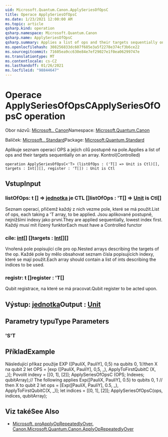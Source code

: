 ```yaml
---
uid: Microsoft.Quantum.Canon.ApplySeriesOfOpsC
title: Operace ApplySeriesOfOpsC
ms.date: 1/23/2021 12:00:00 AM
ms.topic: article
qsharp.kind: operation
qsharp.namespace: Microsoft.Quantum.Canon
qsharp.name: ApplySeriesOfOpsC
qsharp.summary: Applies a list of ops and their targets sequentially on an array. (Controlled)
ms.openlocfilehash: 308256833dc607f685e3a5f2278e374cf3b6ce22
ms.sourcegitcommit: 71605ea9cc630e84e7ef29027e1f0ea06299747e
ms.translationtype: MT
ms.contentlocale: cs-CZ
ms.lasthandoff: 01/26/2021
ms.locfileid: "98844647"
---
```

# <a name="applyseriesofopsc-operation"></a><span data-ttu-id="fecb0-102">Operace ApplySeriesOfOpsC</span><span class="sxs-lookup"><span data-stu-id="fecb0-102">ApplySeriesOfOpsC operation</span></span>

<span data-ttu-id="fecb0-103">Obor názvů: [Microsoft.. Canon](xref:Microsoft.Quantum.Canon)</span><span class="sxs-lookup"><span data-stu-id="fecb0-103">Namespace: [Microsoft.Quantum.Canon](xref:Microsoft.Quantum.Canon)</span></span>

<span data-ttu-id="fecb0-104">Balíček: [Microsoft.. Standard](https://nuget.org/packages/Microsoft.Quantum.Standard)</span><span class="sxs-lookup"><span data-stu-id="fecb0-104">Package: [Microsoft.Quantum.Standard](https://nuget.org/packages/Microsoft.Quantum.Standard)</span></span>


<span data-ttu-id="fecb0-105">Aplikuje seznam operací OPS a jejich cílů postupně na pole.</span><span class="sxs-lookup"><span data-stu-id="fecb0-105">Applies a list of ops and their targets sequentially on an array.</span></span> <span data-ttu-id="fecb0-106">Kontrol</span><span class="sxs-lookup"><span data-stu-id="fecb0-106">(Controlled)</span></span>

```qsharp
operation ApplySeriesOfOpsC<'T> (listOfOps : ('T[] => Unit is Ctl)[], targets : Int[][], register : 'T[]) : Unit is Ctl
```


## <a name="input"></a><span data-ttu-id="fecb0-107">Vstup</span><span class="sxs-lookup"><span data-stu-id="fecb0-107">Input</span></span>

### <a name="listofops--t--unit--is-ctl"></a><span data-ttu-id="fecb0-108">listOfOps: t [] => [jednotka](xref:microsoft.quantum.lang-ref.unit)  je CTL []</span><span class="sxs-lookup"><span data-stu-id="fecb0-108">listOfOps : 'T[] => [Unit](xref:microsoft.quantum.lang-ref.unit)  is Ctl[]</span></span>

<span data-ttu-id="fecb0-109">Seznam operací, přičemž každý z nich vezme pole, které se má použít.</span><span class="sxs-lookup"><span data-stu-id="fecb0-109">List of ops, each taking a 'T array, to be applied.</span></span> <span data-ttu-id="fecb0-110">Jsou aplikované postupně, nejnižšími indexy jako první.</span><span class="sxs-lookup"><span data-stu-id="fecb0-110">They are applied sequentially, lowest index first.</span></span>
<span data-ttu-id="fecb0-111">Každý musí mít řízený funktor</span><span class="sxs-lookup"><span data-stu-id="fecb0-111">Each must have a Controlled functor</span></span>


### <a name="targets--int"></a><span data-ttu-id="fecb0-112">cíle: [int](xref:microsoft.quantum.lang-ref.int)[] []</span><span class="sxs-lookup"><span data-stu-id="fecb0-112">targets : [Int](xref:microsoft.quantum.lang-ref.int)[][]</span></span>

<span data-ttu-id="fecb0-113">Vnořená pole popisující cíle pro op.</span><span class="sxs-lookup"><span data-stu-id="fecb0-113">Nested arrays describing the targets of the op.</span></span> <span data-ttu-id="fecb0-114">Každé pole by mělo obsahovat seznam čísla popisujících indexy, které se mají použít.</span><span class="sxs-lookup"><span data-stu-id="fecb0-114">Each array should contain a list of ints describing the indices to be used.</span></span>


### <a name="register--t"></a><span data-ttu-id="fecb0-115">registr: t []</span><span class="sxs-lookup"><span data-stu-id="fecb0-115">register : 'T[]</span></span>

<span data-ttu-id="fecb0-116">Qubit registrace, na které se má pracovat.</span><span class="sxs-lookup"><span data-stu-id="fecb0-116">Qubit register to be acted upon.</span></span>



## <a name="output--unit"></a><span data-ttu-id="fecb0-117">Výstup: [jednotka](xref:microsoft.quantum.lang-ref.unit)</span><span class="sxs-lookup"><span data-stu-id="fecb0-117">Output : [Unit](xref:microsoft.quantum.lang-ref.unit)</span></span>



## <a name="type-parameters"></a><span data-ttu-id="fecb0-118">Parametry typu</span><span class="sxs-lookup"><span data-stu-id="fecb0-118">Type Parameters</span></span>

### <a name="t"></a><span data-ttu-id="fecb0-119">'S</span><span class="sxs-lookup"><span data-stu-id="fecb0-119">'T</span></span>



## <a name="example"></a><span data-ttu-id="fecb0-120">Příklad</span><span class="sxs-lookup"><span data-stu-id="fecb0-120">Example</span></span>

<span data-ttu-id="fecb0-121">Následující příkaz použije EXP ([PauliX, PauliY], 0,5) na qubits 0, 1//then X na qubit 2 let OPS = [exp ([PauliX, PauliY], 0,5, _), ApplyToFirstQubitC (X, _)]; Povolit indexy = [[0, 1], [2]]; ApplySeriesOfOpsC (OPS; Indexes; qubitArray);</span><span class="sxs-lookup"><span data-stu-id="fecb0-121">// The following applies Exp([PauliX, PauliY], 0.5) to qubits 0, 1 // then X to qubit 2 let ops = [Exp([PauliX, PauliY], 0.5, _), ApplyToFirstQubitC(X, _)]; let indices = [[0, 1], [2]]; ApplySeriesOfOpsC(ops, indices, qubitArray);</span></span>

## <a name="see-also"></a><span data-ttu-id="fecb0-122">Viz také</span><span class="sxs-lookup"><span data-stu-id="fecb0-122">See Also</span></span>

- [<span data-ttu-id="fecb0-123">Microsoft. proApplyOpRepeatedlyOver. Canon.</span><span class="sxs-lookup"><span data-stu-id="fecb0-123">Microsoft.Quantum.Canon.ApplyOpRepeatedlyOver</span></span>](xref:Microsoft.Quantum.Canon.ApplyOpRepeatedlyOver)